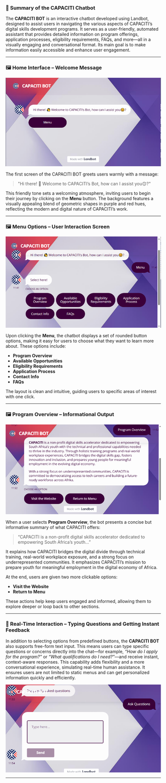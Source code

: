 
### 📌 Summary of the CAPACITI Chatbot

The **CAPACITI BOT** is an interactive chatbot developed using Landbot, designed to assist users in navigating the various aspects of CAPACITI’s digital skills development programs. It serves as a user-friendly, automated assistant that provides detailed information on program offerings, application processes, eligibility requirements, FAQs, and more—all in a visually engaging and conversational format. Its main goal is to make information easily accessible and enhance user engagement.

---

### 🖼️ Home Interface – Welcome Message

![CAPACITI Chatbot Welcome Screen](Chatbot%20pictures/Bot1.PNG)

The first screen of the CAPACITI BOT greets users warmly with a message:

> "Hi there! 👋 Welcome to CAPACITI’s Bot, how can I assist you😊?"

This friendly tone sets a welcoming atmosphere, inviting users to begin their journey by clicking on the **Menu** button. The background features a visually appealing blend of geometric shapes in purple and red hues, reflecting the modern and digital nature of CAPACITI’s work.

---

### 🖼️ Menu Options – User Interaction Screen

![CAPACITI Chatbot Menu Options](Chatbot%20pictures/bot.PNG)

Upon clicking the **Menu**, the chatbot displays a set of rounded button options, making it easy for users to choose what they want to learn more about. These options include:

* **Program Overview**
* **Available Opportunities**
* **Eligibility Requirements**
* **Application Process**
* **Contact Info**
* **FAQs**

The layout is clean and intuitive, guiding users to specific areas of interest with one click.

---

### 🖼️ Program Overview – Informational Output

![CAPACITI Program Overview](Chatbot%20pictures/bot3.PNG)

When a user selects **Program Overview**, the bot presents a concise but informative summary of what CAPACITI offers:

> “CAPACITI is a non-profit digital skills accelerator dedicated to empowering South Africa’s youth...”

It explains how CAPACITI bridges the digital divide through technical training, real-world workplace exposure, and a strong focus on underrepresented communities. It emphasizes CAPACITI’s mission to prepare youth for meaningful employment in the digital economy of Africa.

At the end, users are given two more clickable options:

* **Visit the Website**
* **Return to Menu**

These actions help keep users engaged and informed, allowing them to explore deeper or loop back to other sections.

---

### 🧠 Real-Time Interaction – Typing Questions and Getting Instant Feedback

In addition to selecting options from predefined buttons, the **CAPACITI BOT** also supports free-form text input. This means users can type specific questions or concerns directly into the chat—for example, *“How do I apply for the program?”* or *“What qualifications do I need?”*—and receive instant, context-aware responses. This capability adds flexibility and a more conversational experience, simulating real-time human assistance. It ensures users are not limited to static menus and can get personalized information quickly and efficiently.


![CAPACITI Program Overview](Chatbot%20pictures/bot6.PNG)

---



